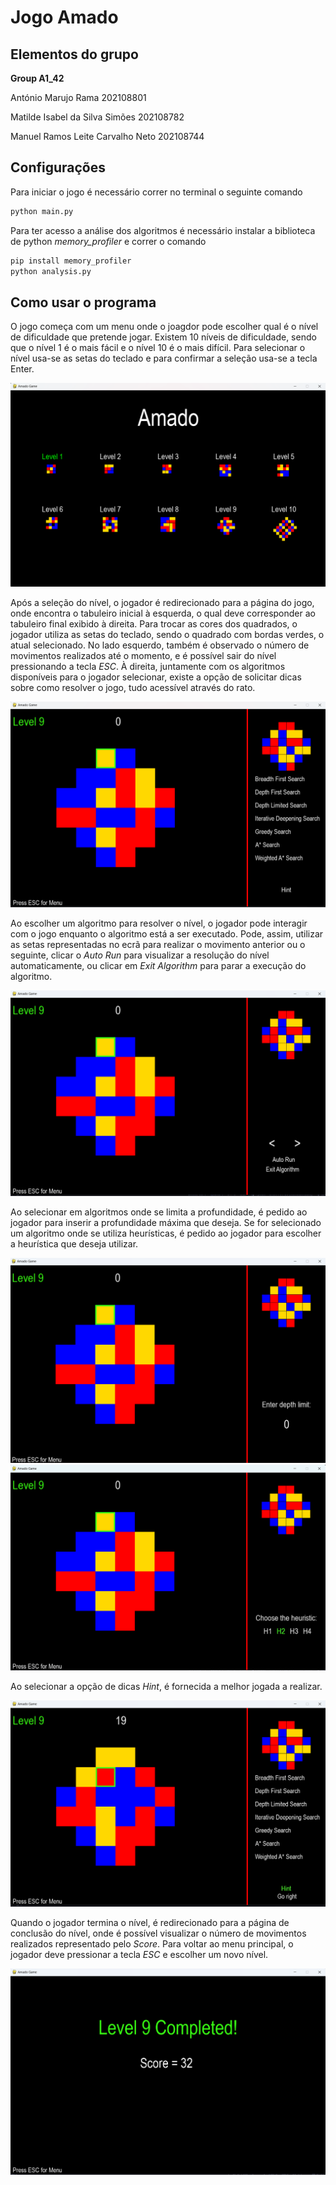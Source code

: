 # Jogo Amado

## Elementos do grupo

**Group A1_42**

António Marujo Rama 202108801

Matilde Isabel da Silva Simões 202108782

Manuel Ramos Leite Carvalho Neto 202108744

## Configurações

Para iniciar o jogo é necessário correr no terminal o seguinte comando

```bash
python main.py
```

Para ter acesso a análise dos algoritmos é necessário instalar a biblioteca de python *memory_profiler* e correr o comando

```bash
pip install memory_profiler
python analysis.py
```

## Como usar o programa

O jogo começa com um menu onde o joagdor pode escolher qual é o nível de dificuldade que pretende jogar. Existem 10 níveis de dificuldade, sendo que o nível 1 é o mais fácil e o nível 10 é o mais difícil. Para selecionar o nível usa-se as setas do teclado e para confirmar a seleção usa-se a tecla Enter.

![Menu](photos/mainMenu.png)

Após a seleção do nível, o jogador é redirecionado para a página do jogo, onde encontra o tabuleiro inicial à esquerda, o qual deve corresponder ao tabuleiro final exibido à direita. Para trocar as cores dos quadrados, o jogador utiliza as setas do teclado, sendo o quadrado com bordas verdes, o atual selecionado. No lado esquerdo, também é observado o número de movimentos realizados até o momento, e é possível sair do nível pressionando a tecla *ESC*. À direita, juntamente com os algoritmos disponíveis para o jogador selecionar, existe a opção de solicitar dicas sobre como resolver o jogo, tudo acessível através do rato.

![Jogo](photos/game.png)

Ao escolher um algoritmo para resolver o nível, o jogador pode interagir com o jogo enquanto o algoritmo está a ser executado. Pode, assim, utilizar as setas representadas no ecrã para realizar o movimento anterior ou o seguinte, clicar o *Auto Run* para visualizar a resolução do nível automaticamente, ou clicar em *Exit Algorithm* para parar a execução do algoritmo.

![Algoritmo](photos/runAlgorithms.png)

Ao selecionar em algoritmos onde se limita a profundidade, é pedido ao jogador para inserir a profundidade máxima que deseja. Se for selecionado um algoritmo onde se utiliza heurísticas, é pedido ao jogador para escolher a heurística que deseja utilizar.

![Profundidade](photos/depth.png)
![Heurística](photos/heuristic.png)

Ao selecionar a opção de dicas *Hint*, é fornecida a melhor jogada a realizar.

![Dicas](photos/hint.png)

Quando o jogador termina o nível, é redirecionado para a página de conclusão do nível, onde é possível visualizar o número de movimentos realizados representado pelo *Score*. Para voltar ao menu principal, o jogador deve pressionar a tecla *ESC* e escolher um novo nível.

![Conclusão](photos/finalMenu.png)
